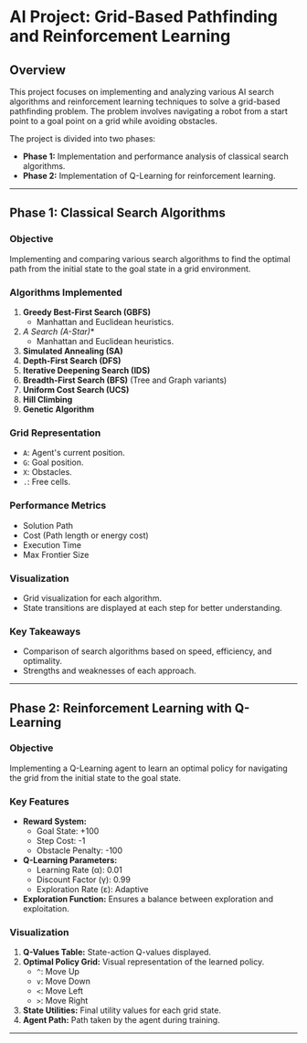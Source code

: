 # AI Project: Grid-Based Pathfinding and Reinforcement Learning

## Overview
This project focuses on implementing and analyzing various AI search algorithms and reinforcement learning techniques to solve a grid-based pathfinding problem. The problem involves navigating a robot from a start point to a goal point on a grid while avoiding obstacles.

The project is divided into two phases:
- **Phase 1:** Implementation and performance analysis of classical search algorithms.
- **Phase 2:** Implementation of Q-Learning for reinforcement learning.

---

## **Phase 1: Classical Search Algorithms**

### Objective
Implementing and comparing various search algorithms to find the optimal path from the initial state to the goal state in a grid environment.

### Algorithms Implemented
1. **Greedy Best-First Search (GBFS)**
   - Manhattan and Euclidean heuristics.
2. **A* Search (A-Star)**
   - Manhattan and Euclidean heuristics.
3. **Simulated Annealing (SA)**
4. **Depth-First Search (DFS)**
5. **Iterative Deepening Search (IDS)**
6. **Breadth-First Search (BFS)** (Tree and Graph variants)
7. **Uniform Cost Search (UCS)**
8. **Hill Climbing**
9. **Genetic Algorithm**

### Grid Representation
- `A`: Agent's current position.
- `G`: Goal position.
- `X`: Obstacles.
- `.`: Free cells.

### Performance Metrics
- Solution Path
- Cost (Path length or energy cost)
- Execution Time
- Max Frontier Size

### Visualization
- Grid visualization for each algorithm.
- State transitions are displayed at each step for better understanding.

### Key Takeaways
- Comparison of search algorithms based on speed, efficiency, and optimality.
- Strengths and weaknesses of each approach.

---

## **Phase 2: Reinforcement Learning with Q-Learning**

### Objective
Implementing a Q-Learning agent to learn an optimal policy for navigating the grid from the initial state to the goal state.

### Key Features
- **Reward System:**
   - Goal State: +100
   - Step Cost: -1
   - Obstacle Penalty: -100
- **Q-Learning Parameters:**
   - Learning Rate (α): 0.01
   - Discount Factor (γ): 0.99
   - Exploration Rate (ε): Adaptive
- **Exploration Function:** Ensures a balance between exploration and exploitation.

### Visualization
1. **Q-Values Table:** State-action Q-values displayed.
2. **Optimal Policy Grid:** Visual representation of the learned policy.
   - `^`: Move Up
   - `v`: Move Down
   - `<`: Move Left
   - `>`: Move Right
3. **State Utilities:** Final utility values for each grid state.
4. **Agent Path:** Path taken by the agent during training.


---
